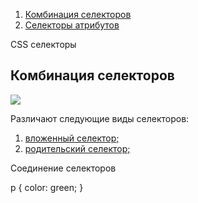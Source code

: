  <div class="menu">
 <ol>
 <li><a href="#">Комбинация селекторов</a></li>
 <li><a href="#">Селекторы атрибутов</a></li>
 </ol>
 <p>CSS селекторы</p>
 </div>
 <div class="main">
 <h2>Комбинация селекторов</h2>
 <img src="tree.png">
 <p> Различают следующие виды селекторов: </p>
 <ol>
 <li><a href="#">вложенный селектор;</a></li>
 <li><a href="#">родительский селектор;</a></li>
 </ol>
<p> Соединение селекторов</p>
</div> 

p {
    color: green;
}